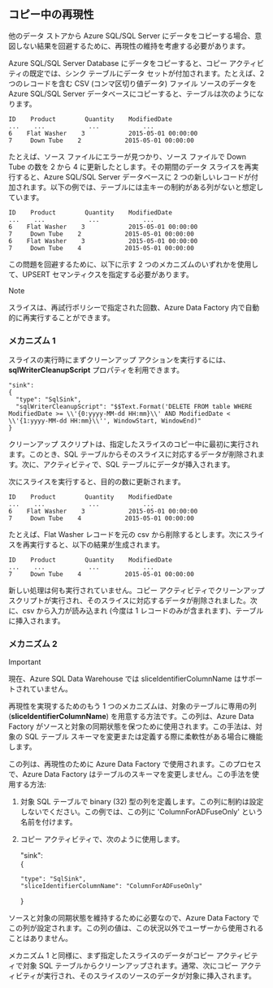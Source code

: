 ## コピー中の再現性
他のデータ ストアから Azure SQL/SQL Server にデータをコピーする場合、意図しない結果を回避するために、再現性の維持を考慮する必要があります。

Azure SQL/SQL Server Database にデータをコピーすると、コピー アクティビティの既定では、シンク テーブルにデータ セットが付加されます。たとえば、2 つのレコードを含む CSV (コンマ区切り値データ) ファイル ソースのデータを Azure SQL/SQL Server データベースにコピーすると、テーブルは次のようになります。

    ID    Product        Quantity    ModifiedDate
    ...    ...            ...            ...
    6    Flat Washer    3            2015-05-01 00:00:00
    7     Down Tube    2            2015-05-01 00:00:00

たとえば、ソース ファイルにエラーが見つかり、ソース ファイルで Down Tube の数を 2 から 4 に更新したとします。その期間のデータ スライスを再実行すると、Azure SQL/SQL Server データベースに 2 つの新しいレコードが付加されます。以下の例では、テーブルには主キーの制約がある列がないと想定しています。

    ID    Product        Quantity    ModifiedDate
    ...    ...            ...            ...
    6    Flat Washer    3            2015-05-01 00:00:00
    7     Down Tube    2            2015-05-01 00:00:00
    6    Flat Washer    3            2015-05-01 00:00:00
    7     Down Tube    4            2015-05-01 00:00:00

この問題を回避するために、以下に示す 2 つのメカニズムのいずれかを使用して、UPSERT セマンティクスを指定する必要があります。

> [!NOTE]
> スライスは、再試行ポリシーで指定された回数、Azure Data Factory 内で自動的に再実行することができます。
> 
> 

### メカニズム 1
スライスの実行時にまずクリーンアップ アクションを実行するには、**sqlWriterCleanupScript** プロパティを利用できます。

    "sink":  
    { 
      "type": "SqlSink", 
      "sqlWriterCleanupScript": "$$Text.Format('DELETE FROM table WHERE ModifiedDate >= \\'{0:yyyy-MM-dd HH:mm}\\' AND ModifiedDate < \\'{1:yyyy-MM-dd HH:mm}\\'', WindowStart, WindowEnd)"
    }

クリーンアップ スクリプトは、指定したスライスのコピー中に最初に実行されます。このとき、SQL テーブルからそのスライスに対応するデータが削除されます。次に、アクティビティで、SQL テーブルにデータが挿入されます。

次にスライスを実行すると、目的の数に更新されます。

    ID    Product        Quantity    ModifiedDate
    ...    ...            ...            ...
    6    Flat Washer    3            2015-05-01 00:00:00
    7     Down Tube    4            2015-05-01 00:00:00

たとえば、Flat Washer レコードを元の csv から削除するとします。次にスライスを再実行すると、以下の結果が生成されます。

    ID    Product        Quantity    ModifiedDate
    ...    ...            ...            ...
    7     Down Tube    4            2015-05-01 00:00:00

新しい処理は何も実行されていません。コピー アクティビティでクリーンアップ スクリプトが実行され、そのスライスに対応するデータが削除されました。次に、csv から入力が読み込まれ (今度は 1 レコードのみが含まれます)、テーブルに挿入されます。

### メカニズム 2
> [!IMPORTANT]
> 現在、Azure SQL Data Warehouse では sliceIdentifierColumnName はサポートされていません。
> 
> 

再現性を実現するためのもう 1 つのメカニズムは、対象のテーブルに専用の列 (**sliceIdentifierColumnName**) を用意する方法です。この列は、Azure Data Factory がソースと対象の同期状態を保つために使用されます。この手法は、対象の SQL テーブル スキーマを変更または定義する際に柔軟性がある場合に機能します。

この列は、再現性のために Azure Data Factory で使用されます。このプロセスで、Azure Data Factory はテーブルのスキーマを変更しません。この手法を使用する方法:

1. 対象 SQL テーブルで binary (32) 型の列を定義します。この列に制約は設定しないでください。この例では、この列に 'ColumnForADFuseOnly' という名前を付けます。
2. コピー アクティビティで、次のように使用します。
   
     "sink":  
     { 
   
       "type": "SqlSink", 
       "sliceIdentifierColumnName": "ColumnForADFuseOnly"
     }

ソースと対象の同期状態を維持するために必要なので、Azure Data Factory でこの列が設定されます。この列の値は、この状況以外でユーザーから使用されることはありません。

メカニズム 1 と同様に、まず指定したスライスのデータがコピー アクティビティで対象 SQL テーブルからクリーンアップされます。通常、次にコピー アクティビティが実行され、そのスライスのソースのデータが対象に挿入されます。

<!---HONumber=AcomDC_0330_2016------>